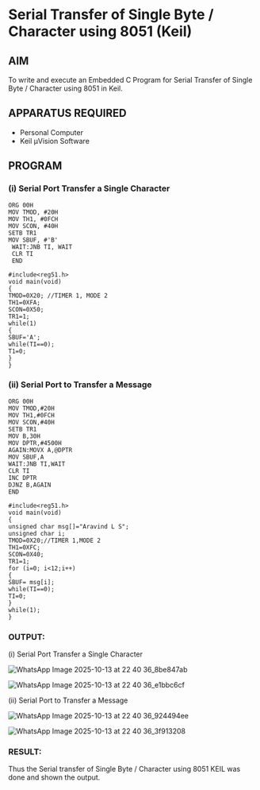 
# Serial Transfer of Single Byte / Character using 8051 (Keil)

## AIM
To write and execute an Embedded C Program for Serial Transfer of Single Byte / Character using 8051 in Keil.

## APPARATUS REQUIRED
- Personal Computer  
- Keil µVision Software  

## PROGRAM

### (i) Serial Port Transfer a Single Character

```
ORG 00H 
MOV TMOD, #20H 
MOV TH1, #0FCH 
MOV SCON, #40H 
SETB TR1 
MOV SBUF, #'B' 
 WAIT:JNB TI, WAIT
 CLR TI 
 END
```
```
#include<reg51.h>
void main(void)
{
TMOD=0X20; //TIMER 1, MODE 2
TH1=0XFA;
SCON=0X50;
TR1=1;
while(1)
{
SBUF='A';
while(TI==0);
T1=0;
}
}
```
### (ii) Serial Port to Transfer a Message
```
ORG 00H
MOV TMOD,#20H
MOV TH1,#0FCH
MOV SCON,#40H
SETB TR1
MOV B,30H
MOV DPTR,#4500H
AGAIN:MOVX A,@DPTR
MOV SBUF,A
WAIT:JNB TI,WAIT
CLR TI
INC DPTR
DJNZ B,AGAIN
END
```
```
#include<reg51.h>
void main(void)
{
unsigned char msg[]="Aravind L S";
unsigned char i;
TMOD=0X20;//TIMER 1,MODE 2
TH1=0XFC;
SCON=0X40;
TR1=1;
for (i=0; i<12;i++)
{
SBUF= msg[i];
while(TI==0);
TI=0;
}
while(1);
}
```
### OUTPUT:

(i) Serial Port Transfer a Single Character

![WhatsApp Image 2025-10-13 at 22 40 36_8be847ab](https://github.com/user-attachments/assets/0cb20f5c-72c7-43a6-bf94-082be07ebceb)

![WhatsApp Image 2025-10-13 at 22 40 36_e1bbc6cf](https://github.com/user-attachments/assets/c69a4f16-c6e5-4794-a223-974776a4b205)

(ii) Serial Port to Transfer a Message

![WhatsApp Image 2025-10-13 at 22 40 36_924494ee](https://github.com/user-attachments/assets/a0adf0c1-33de-409c-8834-539e25eda911)

![WhatsApp Image 2025-10-13 at 22 40 36_3f913208](https://github.com/user-attachments/assets/58817cc4-e6d1-487d-8d01-7785ee25db49)

### RESULT:
Thus the Serial transfer of Single Byte / Character using 8051 KEIL was done and shown the output.
